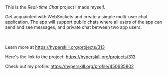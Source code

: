 This is the *Real-time Chat* project I made myself.


<p>Get acquainted with WebSockets and create a simple multi-user chat application. The app will support public chats where all users of the app can send and see messages, and private chat between two app users.</p><br/><br/>Learn more at <a href="https://hyperskill.org/projects/313?utm_source=ide&utm_medium=ide&utm_campaign=ide&utm_content=project-card">https://hyperskill.org/projects/313</a>

Here's the link to the project: https://hyperskill.org/projects/313

Check out my profile: https://hyperskill.org/profile/450635802